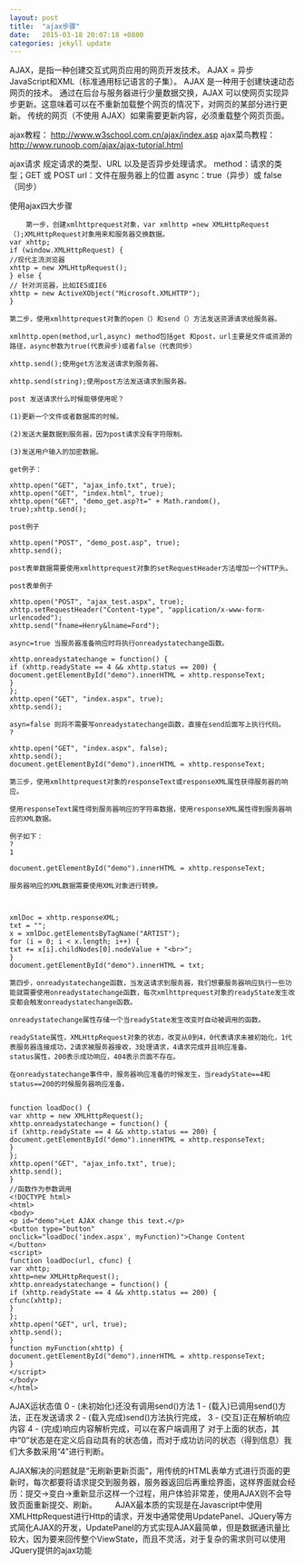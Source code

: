 ```yaml
---
layout: post
title:  "ajax步骤"
date:   2015-03-18 20:07:18 +0800
categories: jekyll update
---
```



AJAX，是指一种创建交互式网页应用的网页开发技术。
AJAX = 异步 JavaScript和XML（标准通用标记语言的子集）。
AJAX 是一种用于创建快速动态网页的技术。
通过在后台与服务器进行少量数据交换，AJAX 可以使网页实现异步更新。这意味着可以在不重新加载整个网页的情况下，对网页的某部分进行更新。
传统的网页（不使用 AJAX）如果需要更新内容，必须重载整个网页页面。

ajax教程： http://www.w3school.com.cn/ajax/index.asp
ajax菜鸟教程：http://www.runoob.com/ajax/ajax-tutorial.html

  ajax请求
     规定请求的类型、URL 以及是否异步处理请求。
     method：请求的类型；GET 或 POST
     url：文件在服务器上的位置
     async：true（异步）或 false（同步）

使用ajax四大步骤
   
        第一步，创建xmlhttprequest对象，var xmlhttp =new XMLHttpRequest（);XMLHttpRequest对象用来和服务器交换数据。
	var xhttp;
	if (window.XMLHttpRequest) {
	//现代主流浏览器
	xhttp = new XMLHttpRequest();
	} else {
	// 针对浏览器，比如IE5或IE6
	xhttp = new ActiveXObject("Microsoft.XMLHTTP");
	}

	第二步，使用xmlhttprequest对象的open（）和send（）方法发送资源请求给服务器。

	xmlhttp.open(method,url,async) method包括get 和post，url主要是文件或资源的路径，async参数为true(代表异步)或者false（代表同步）

	xhttp.send();使用get方法发送请求到服务器。

	xhttp.send(string);使用post方法发送请求到服务器。

	post 发送请求什么时候能够使用呢？

	(1)更新一个文件或者数据库的时候。

	(2)发送大量数据到服务器，因为post请求没有字符限制。

	(3)发送用户输入的加密数据。

	get例子：
		
	xhttp.open("GET", "ajax_info.txt", true);
	xhttp.open("GET", "index.html", true);
	xhttp.open("GET", "demo_get.asp?t=" + Math.random(), true);xhttp.send();

	post例子
		
	xhttp.open("POST", "demo_post.asp", true);
	xhttp.send();

	post表单数据需要使用xmlhttprequest对象的setRequestHeader方法增加一个HTTP头。

	post表单例子
		
	xhttp.open("POST", "ajax_test.aspx", true);
	xhttp.setRequestHeader("Content-type", "application/x-www-form-urlencoded");
	xhttp.send("fname=Henry&lname=Ford");

	async=true 当服务器准备响应时将执行onreadystatechange函数。
		
	xhttp.onreadystatechange = function() {
	if (xhttp.readyState == 4 && xhttp.status == 200) {
	document.getElementById("demo").innerHTML = xhttp.responseText;
	}
	};
	xhttp.open("GET", "index.aspx", true);
	xhttp.send();

	asyn=false 则将不需要写onreadystatechange函数，直接在send后面写上执行代码。
	?
		
	xhttp.open("GET", "index.aspx", false);
	xhttp.send();
	document.getElementById("demo").innerHTML = xhttp.responseText;

	第三步，使用xmlhttprequest对象的responseText或responseXML属性获得服务器的响应。

	使用responseText属性得到服务器响应的字符串数据，使用responseXML属性得到服务器响应的XML数据。

	例子如下：
	?
	1
		
	document.getElementById("demo").innerHTML = xhttp.responseText;

	服务器响应的XML数据需要使用XML对象进行转换。


		
	xmlDoc = xhttp.responseXML;
	txt = "";
	x = xmlDoc.getElementsByTagName("ARTIST");
	for (i = 0; i < x.length; i++) {
	txt += x[i].childNodes[0].nodeValue + "<br>";
	}
	document.getElementById("demo").innerHTML = txt;

	第四步，onreadystatechange函数，当发送请求到服务器，我们想要服务器响应执行一些功能就需要使用onreadystatechange函数，每次xmlhttprequest对象的readyState发生改变都会触发onreadystatechange函数。

	onreadystatechange属性存储一个当readyState发生改变时自动被调用的函数。

	readyState属性，XMLHttpRequest对象的状态，改变从0到4，0代表请求未被初始化，1代表服务器连接成功，2请求被服务器接收，3处理请求，4请求完成并且响应准备。
	status属性，200表示成功响应，404表示页面不存在。

	在onreadystatechange事件中，服务器响应准备的时候发生，当readyState==4和status==200的时候服务器响应准备。

		
	function loadDoc() {
	var xhttp = new XMLHttpRequest();
	xhttp.onreadystatechange = function() {
	if (xhttp.readyState == 4 && xhttp.status == 200) {
	document.getElementById("demo").innerHTML = xhttp.responseText;
	}
	};
	xhttp.open("GET", "ajax_info.txt", true);
	xhttp.send();
	} 
	//函数作为参数调用
	<!DOCTYPE html>
	<html>
	<body>
	<p id="demo">Let AJAX change this text.</p>
	<button type="button"
	onclick="loadDoc('index.aspx', myFunction)">Change Content
	</button>
	<script>
	function loadDoc(url, cfunc) {
	var xhttp;
	xhttp=new XMLHttpRequest();
	xhttp.onreadystatechange = function() {
	if (xhttp.readyState == 4 && xhttp.status == 200) {
	cfunc(xhttp);
	}
	};
	xhttp.open("GET", url, true);
	xhttp.send();
	}
	function myFunction(xhttp) {
	document.getElementById("demo").innerHTML = xhttp.responseText;
	}
	</script>
	</body>
	</html>

 AJAX运状态值
  0 - (未初始化)还没有调用send()方法
  1 - (载入)已调用send()方法，正在发送请求
  2 - (载入完成)send()方法执行完成，
  3 - (交互)正在解析响应内容
  4 - (完成)响应内容解析完成，可以在客户端调用了
  对于上面的状态，其中“0”状态是在定义后自动具有的状态值，而对于成功访问的状态（得到信息）我们大多数采用“4”进行判断。


AJAX解决的问题就是“无刷新更新页面”，用传统的HTML表单方式进行页面的更新时，每次都要将请求提交到服务器，服务器返回后再重绘界面，这样界面就会经历：提交→变白→重新显示这样一个过程，用户体验非常差，使用AJAX则不会导致页面重新提交、刷新。
　　AJAX最本质的实现是在Javascript中使用XMLHttpRequest进行Http的请求，开发中通常使用UpdatePanel、JQuery等方式简化AJAX的开发，UpdatePanel的方式实现AJAX最简单，但是数据通讯量比较大，因为要来回传整个ViewState，而且不灵活，对于复杂的需求则可以使用JQuery提供的ajax功能

[jekyll-docs]: http://jekyllrb.com/docs/home
[jekyll-gh]:   https://github.com/jekyll/jekyll
[jekyll-talk]: https://talk.jekyllrb.com/
